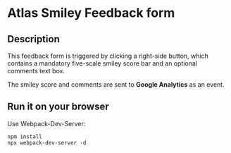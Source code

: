 # Atlas Smiley Feedback form 

## Description
This feedback form is triggered by clicking a right-side button, which contains a mandatory five-scale smiley score bar and an optional comments text box.

The smiley score and comments are sent to **Google Analytics** as an event.


## Run it on your browser
Use Webpack-Dev-Server:
```
npm install
npx webpack-dev-server -d
```
